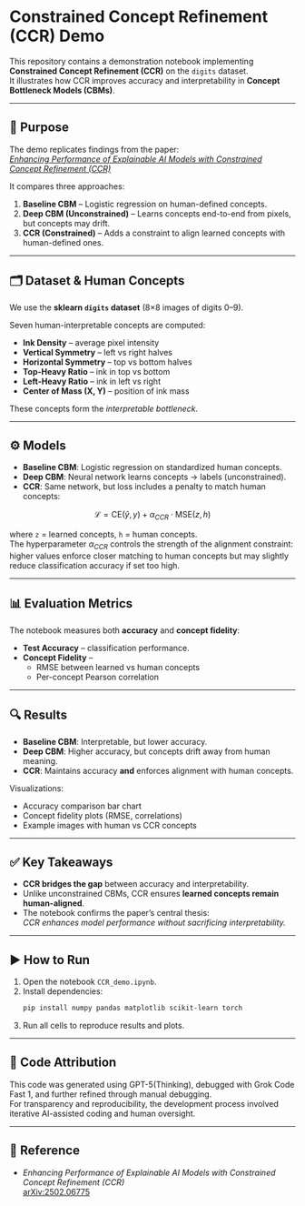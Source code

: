 # Constrained Concept Refinement (CCR) Demo

This repository contains a demonstration notebook implementing **Constrained Concept Refinement (CCR)** on the `digits` dataset.  
It illustrates how CCR improves accuracy and interpretability in **Concept Bottleneck Models (CBMs)**.

---

## 📌 Purpose
The demo replicates findings from the paper:  
[*Enhancing Performance of Explainable AI Models with Constrained Concept Refinement (CCR)*](https://arxiv.org/pdf/2502.06775)

It compares three approaches:
1. **Baseline CBM** – Logistic regression on human-defined concepts.  
2. **Deep CBM (Unconstrained)** – Learns concepts end-to-end from pixels, but concepts may drift.  
3. **CCR (Constrained)** – Adds a constraint to align learned concepts with human-defined ones.

---

## 🗂 Dataset & Human Concepts
We use the **sklearn `digits` dataset** (8×8 images of digits 0–9).

Seven human-interpretable concepts are computed:
- **Ink Density** – average pixel intensity  
- **Vertical Symmetry** – left vs right halves  
- **Horizontal Symmetry** – top vs bottom halves  
- **Top-Heavy Ratio** – ink in top vs bottom  
- **Left-Heavy Ratio** – ink in left vs right  
- **Center of Mass (X, Y)** – position of ink mass  

These concepts form the *interpretable bottleneck*.

---

## ⚙️ Models
- **Baseline CBM**: Logistic regression on standardized human concepts.  
- **Deep CBM**: Neural network learns concepts → labels (unconstrained).  
- **CCR**: Same network, but loss includes a penalty to match human concepts:

$$\mathcal{L} = \text{CE}(\hat{y}, y) + \alpha_{CCR} \cdot \text{MSE}(z, h)$$

where `z` = learned concepts, `h` = human concepts.  
The hyperparameter $\alpha_{CCR}$ controls the strength of the alignment constraint: higher values enforce closer matching to human concepts but may slightly reduce classification accuracy if set too high.

---

## 📊 Evaluation Metrics
The notebook measures both **accuracy** and **concept fidelity**:
- **Test Accuracy** – classification performance.  
- **Concept Fidelity** –  
  - RMSE between learned vs human concepts  
  - Per-concept Pearson correlation  

---

## 🔍 Results
- **Baseline CBM**: Interpretable, but lower accuracy.  
- **Deep CBM**: Higher accuracy, but concepts drift away from human meaning.  
- **CCR**: Maintains accuracy **and** enforces alignment with human concepts.  

Visualizations:
- Accuracy comparison bar chart  
- Concept fidelity plots (RMSE, correlations)  
- Example images with human vs CCR concepts  

---

## ✅ Key Takeaways
- **CCR bridges the gap** between accuracy and interpretability.  
- Unlike unconstrained CBMs, CCR ensures **learned concepts remain human-aligned**.  
- The notebook confirms the paper’s central thesis:  
  *CCR enhances model performance without sacrificing interpretability.*

---

## ▶️ How to Run
1. Open the notebook `CCR_demo.ipynb`.  
2. Install dependencies:
   ```bash
   pip install numpy pandas matplotlib scikit-learn torch
   ```
3. Run all cells to reproduce results and plots.

---

## 🤖 Code Attribution
This code was generated using GPT-5(Thinking), debugged with Grok Code Fast 1, and further refined through manual debugging.  
For transparency and reproducibility, the development process involved iterative AI-assisted coding and human oversight.

---

## 📖 Reference
- *Enhancing Performance of Explainable AI Models with Constrained Concept Refinement (CCR)*  
  [arXiv:2502.06775](https://arxiv.org/pdf/2502.06775)

